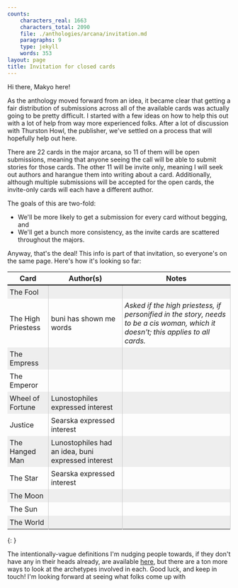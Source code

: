```yaml
---
counts:
    characters_real: 1663
    characters_total: 2090
    file: ./anthologies/arcana/invitation.md
    paragraphs: 9
    type: jekyll
    words: 353
layout: page
title: Invitation for closed cards
---
```


<style>
table th {
    border-bottom: 2px solid black;
    text-align: center;
}
table tbody tr:nth-of-type(odd) {
    background-color: #eee;
}
table td  {
    padding: 5px;
}
table td:not(last) {
    border-right: 1px solid #ccc;
}
</style>

Hi there, Makyo here!

As the anthology moved forward from an idea, it became clear that getting a fair distribution of submissions across all of the available cards was actually going to be pretty difficult. I started with a few ideas on how to help this out with a lot of help from way more experienced folks. After a lot of discussion with Thurston Howl, the publisher, we've settled on a process that will hopefully help out here.

There are 22 cards in the major arcana, so 11 of them will be open submissions, meaning that anyone seeing the call will be able to submit stories for those cards. The other 11 will be invite only, meaning I will seek out authors and harangue them into writing about a card. Additionally, although multiple submissions will be accepted for the open cards, the invite-only cards will each have a different author.

The goals of this are two-fold:

* We'll be more likely to get a submission for every card without begging, and
* We'll get a bunch more consistency, as the invite cards are scattered throughout the majors.

Anyway, that's the deal! This info is part of that invitation, so everyone's on the same page. Here's how it's looking so far:

Card | Author(s) | Notes
---|---|---
The Fool | |  
The High Priestess | buni has shown me words | *Asked if the high priestess, if personified in the story, needs to be a cis woman, which it doesn't; this applies to all cards.*
The Empress | |  
The Emperor | |  
Wheel of Fortune | Lunostophiles expressed interest |  
Justice | Searska expressed interest |  
The Hanged Man | Lunostophiles had an idea, buni expressed interest |  
The Star | Searska expressed interest |  
The Moon | |  
The Sun | |  
The World | |  
{: }

The intentionally-vague definitions I'm nudging people towards, if they don't have any in their heads already, are available [here](../cards), but there are a ton more ways to look at the archetypes involved in each. Good luck, and keep in touch! I'm looking forward at seeing what folks come up with
